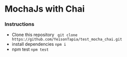 # MochaJs with Chai

### Instructions 

* Clone this repository ``` git clone https://github.com/YeisonTapia/test_mocha_chai.git```
* install dependencies  ``` npm i ```
* npm test ``` npm test ```


